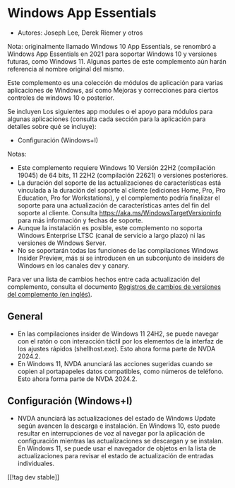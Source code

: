 # Windows App Essentials #

* Autores: Joseph Lee, Derek Riemer y otros

Nota: originalmente llamado Windows 10 App Essentials, se renombró a Windows
App Essentials en 2021 para soportar Windows 10 y versiones futuras, como
Windows 11. Algunas partes de este complemento aún harán referencia al
nombre original del mismo.

Este complemento es una colección de módulos de aplicación para varias
aplicaciones de Windows, así como Mejoras y correcciones para ciertos
controles de windows 10 o posterior.

Se incluyen Los siguientes app modules o el apoyo para módulos para algunas
aplicaciones (consulta cada sección para la aplicación para detalles sobre
qué se incluye):

* Configuración (Windows+I)

Notas:

* Este complemento requiere Windows 10 Versión 22H2 (compilación 19045) de
  64 bits, 11 22H2 (compilación 22621) o versiones posteriores.
* La duración del soporte de las actualizaciones de características está
  vinculada a la duración del soporte al cliente (ediciones Home, Pro, Pro
  Education, Pro for Workstations), y el complemento podría finalizar el
  soporte para una actualización de características antes del fin del
  soporte al cliente. Consulta <https://aka.ms/WindowsTargetVersioninfo>
  para más información y fechas de soporte.
* Aunque la instalación es posible, este complemento no soporta Windows
  Enterprise LTSC (canal de servicio a largo plazo) ni las versiones de
  Windows Server.
* No se soportarán todas las funciones de las compilaciones Windows Insider
  Preview, más si se introducen en un subconjunto de insiders de Windows en
  los canales dev y canary.

Para ver una lista de cambios hechos entre cada actualización del
complemento, consulta el documento [Registros de cambios de versiones del
complemento (en inglés)][1].

## General

* En las compilaciones insider de Windows 11 24H2, se puede navegar con el
  ratón o con interacción táctil por los elementos de la interfaz de los
  ajustes rápidos (shellhost.exe). Esto ahora forma parte de NVDA 2024.2.
* En Windows 11, NVDA anunciará las acciones sugeridas cuando se copien al
  portapapeles datos compatibles, como números de teléfono. Esto ahora forma
  parte de NVDA 2024.2.

## Configuración (Windows+I)

* NVDA anunciará las actualizaciones del estado de Windows Update según
  avancen la descarga e instalación. En Windows 10, esto puede resultar en
  interrupciones de voz al navegar por la aplicación de configuración
  mientras las actualizaciones se descargan y se instalan. En Windows 11, se
  puede usar el navegador de objetos en la lista de actualizaciones para
  revisar el estado de actualización de entradas individuales.

[[!tag dev stable]]

[1]: https://github.com/josephsl/wintenapps/wiki/w10changelog
